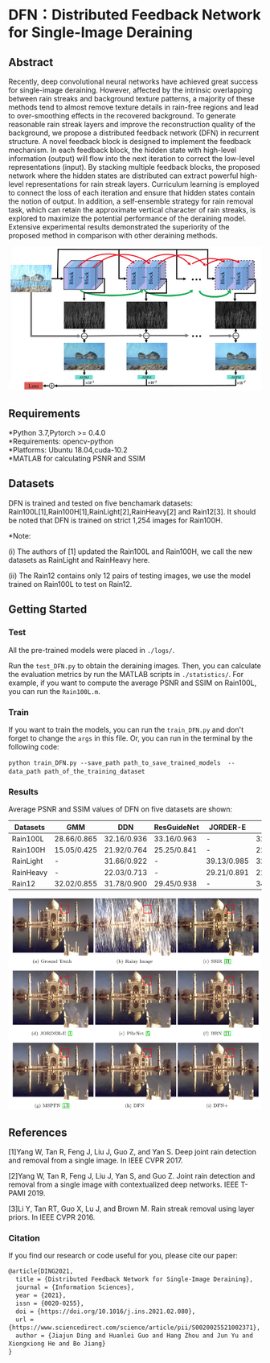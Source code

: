 # DFN：Distributed Feedback Network for Single-Image  Deraining

## Abstract 
Recently, deep convolutional neural networks have achieved great success for single-image deraining. However, affected by the intrinsic overlapping between rain streaks and background texture patterns, a majority of these methods tend to almost remove texture details in rain-free regions and lead to over-smoothing effects in the recovered background. To generate reasonable rain streak layers and improve the reconstruction quality of the background, we propose a distributed feedback network (DFN) in recurrent structure. A novel feedback block is designed to implement the feedback mechanism. In each feedback block, the hidden state with high-level information (output) will flow into the next iteration to correct the low-level representations (input). By stacking multiple feedback blocks, the proposed network where the hidden states are distributed can extract powerful high-level representations for rain streak layers. Curriculum learning is employed to connect the loss of each iteration and ensure that hidden states contain the notion of output. In addition, a self-ensemble strategy for rain removal task, which can retain the approximate vertical character of rain streaks, is explored to maximize the potential performance of the deraining model. Extensive experimental results demonstrated the superiority of the proposed method in comparison with other deraining methods.

![Image](https://github.com/Guhuary/DFN/blob/main/structure.png)

## Requirements

*Python 3.7,Pytorch >= 0.4.0  
*Requirements: opencv-python  
*Platforms: Ubuntu 18.04,cuda-10.2  
*MATLAB for calculating PSNR and SSIM 

## Datasets
DFN is trained and tested on five benchamark datasets: Rain100L[1],Rain100H[1],RainLight[2],RainHeavy[2] and Rain12[3]. It should be noted that DFN is trained on strict 1,254 images for Rain100H.

*Note: 

(i) The authors of [1] updated the Rain100L and Rain100H, we call the new datasets as RainLight and RainHeavy here.

(ii) The Rain12 contains only 12 pairs of testing images, we use the model trained on Rain100L to test on Rain12.

## Getting Started
### Test
All the pre-trained models were placed in `./logs/`.

Run the `test_DFN.py` to obtain the deraining images. Then, you can calculate the evaluation metrics by run the MATLAB scripts in `./statistics/`. For example, if you want to compute the average PSNR and SSIM on Rain100L, you can run the `Rain100L.m`.

### Train
If you want to train the models, you can run the `train_DFN.py` and don't forget to change the `args` in this file. Or, you can run in the terminal by the following code:

`python train_DFN.py --save_path path_to_save_trained_models  --data_path path_of_the_training_dataset`

### Results

Average PSNR and SSIM values of DFN on five datasets are shown:


Datasets | GMM|DDN| ResGuideNet|JORDER-E|SSIR|PReNet|BRN|MSPFN|DFN|DFN+
----|----|----|----|----|----|----|----|----|----|----
Rain100L|28.66/0.865|32.16/0.936|33.16/0.963|-|32.37/0.926|37.48/0.979|38.16/0.982|37.5839/0.9784|39.22/0.985|39.85/0.987
Rain100H|15.05/0.425|21.92/0.764|25.25/0.841|-|22.47/0.716|29.62/0.901|30.73/0.916|30.8239/0.9055|31.40/0.926|31.81/0.930
RainLight|-|31.66/0.922|-|39.13/0.985|32.20/0.929|37.93/0.983|38.86/0.985|39.7540/0.9862|39.53/0.987|40.12/0.988
RainHeavy|-|22.03/0.713|-|29.21/0.891|22.17/0.719|29.36/0.903|30.27/0.917|30.7112/0.9129|31.07/0.927|31.47/0.931
Rain12|32.02/0.855|31.78/0.900|29.45/0.938|-|34.02/0.935|36.66/0.961|36.74/0.959|35.7780/0.9514|37.19/0.961|37.55/0.963



![Image](https://github.com/Guhuary/DFN/blob/main/results.png)

## References
[1]Yang W, Tan R, Feng J, Liu J, Guo Z, and Yan S. Deep joint rain detection and removal from a single image. In IEEE CVPR 2017.

[2]Yang W, Tan R, Feng J, Liu J, Yan S, and Guo Z. Joint rain detection and removal from a single image with contextualized deep networks. IEEE T-PAMI 2019.

[3]Li Y, Tan RT, Guo X, Lu J, and Brown M. Rain streak removal using layer priors. In IEEE CVPR 2016.

### Citation

If you find our research or code useful for you, please cite our paper:

```
@article{DING2021,
  title = {Distributed Feedback Network for Single-Image Deraining},
  journal = {Information Sciences},
  year = {2021},
  issn = {0020-0255},
  doi = {https://doi.org/10.1016/j.ins.2021.02.080},
  url = {https://www.sciencedirect.com/science/article/pii/S0020025521002371},
  author = {Jiajun Ding and Huanlei Guo and Hang Zhou and Jun Yu and Xiongxiong He and Bo Jiang}
}
```